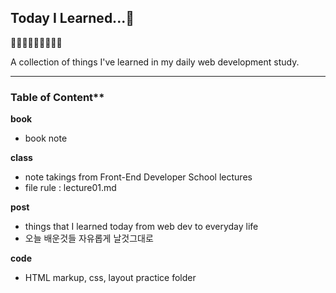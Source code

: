 ## Today I Learned...🌚 

🙂🤗🤔🙂🤗🤔🙂🤗🤔

A collection of things I've learned in my daily web development study.


---
### Table of Content**

**book**
- book note

**class**
- note takings from Front-End Developer School lectures
- file rule : lecture01.md

**post**
- things that I learned today from web dev to everyday life
- 오늘 배운것들 자유롭게 날것그대로

**code**
- HTML markup, css, layout practice folder






